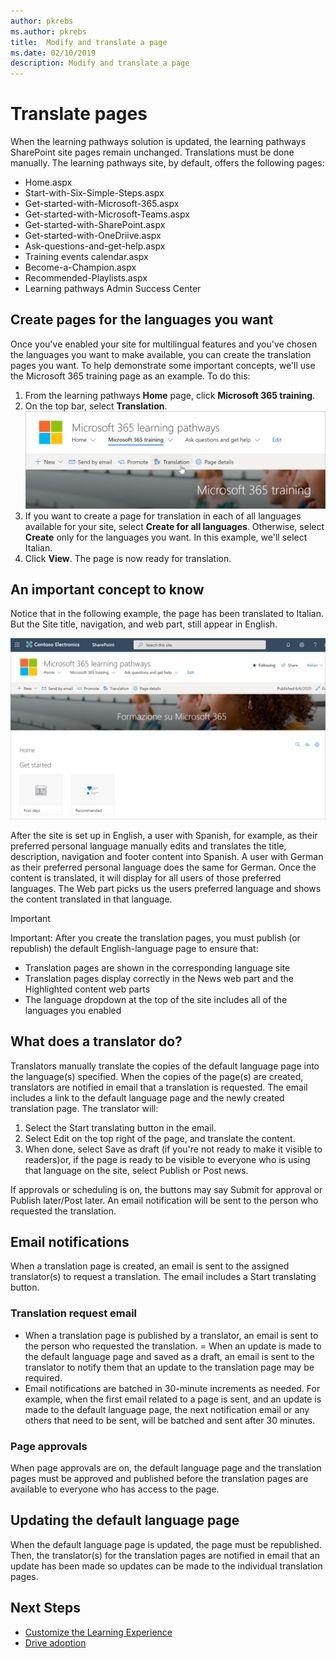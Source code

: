 ```yaml
---
author: pkrebs
ms.author: pkrebs
title:  Modify and translate a page
ms.date: 02/10/2019
description: Modify and translate a page
---
```


# Translate pages
When the learning pathways solution is updated, the learning pathways SharePoint site pages remain unchanged. Translations must be done manually. The learning pathways site, by default, offers the following pages:

- Home.aspx
- Start-with-Six-Simple-Steps.aspx
- Get-started-with-Microsoft-365.aspx
- Get-started-with-Microsoft-Teams.aspx
- Get-started-with-SharePoint.aspx
- Get-started-with-OneDriive.aspx
- Ask-questions-and-get-help.aspx
- Training events calendar.aspx
- Become-a-Champion.aspx
- Recommended-Playlists.aspx
- Learning pathways Admin Success Center

## Create pages for the languages you want
Once you've enabled your site for multilingual features and you've chosen the languages you want to make available, you can create the translation pages you want. To help demonstrate some important concepts, we'll use the Microsoft 365 training page as an example. To do this:

1.	From the learning pathways **Home** page, click **Microsoft 365 training**.  
2.	On the top bar, select **Translation**.
![custom_update_ml_transbutton.png](media/custom_update_ml_transbutton.png)
3. If you want to create a page for translation in each of all languages available for your site, select **Create for all languages**. Otherwise, select **Create** only for the languages you want. In this example, we'll select Italian.
4.	Click **View**. The page is now ready for translation. 

## An important concept to know
Notice that in the following example, the page has been translated to Italian. But the Site title, navigation, and web part, still appear in English. 

![custom_update_ml_transpgconcept.png](media/custom_update_ml_transpgconcept.png)

 After the site is set up in English, a user with Spanish, for example, as their preferred personal language manually edits and translates the title, description, navigation and footer content into Spanish. A user with German as their preferred personal language does the same for German. Once the content is translated, it will display for all users of those preferred languages. The Web part picks us the users preferred language and shows the content translated in that language. 

> [!IMPORTANT]
> Important: After you create the translation pages, you must publish (or republish) the default English-language page to ensure that:
- Translation pages are shown in the corresponding language site
- Translation pages display correctly in the News web part and the Highlighted content web parts
- The language dropdown at the top of the site includes all of the languages you enabled

## What does a translator do?
Translators manually translate the copies of the default language page into the language(s) specified. When the copies of the page(s) are created, translators are notified in email that a translation is requested. The email includes a link to the default language page and the newly created translation page. The translator will:
1. Select the Start translating button in the email.
2. Select Edit on the top right of the page, and translate the content.
3. When done, select Save as draft (if you're not ready to make it visible to readers)or, if the page is ready to be visible to everyone who is using that language on the site, select Publish or Post news.

If approvals or scheduling is on, the buttons may say Submit for approval or Publish later/Post later. An email notification will be sent to the person who requested the translation.

## Email notifications
When a translation page is created, an email is sent to the assigned translator(s) to request a translation. The email includes a Start translating button.

### Translation request email
- When a translation page is published by a translator, an email is sent to the person who requested the translation.
= When an update is made to the default language page and saved as a draft, an email is sent to the translator to notify them that an update to the translation page may be required.
- Email notifications are batched in 30-minute increments as needed. For example, when the first email related to a page is sent, and an update is made to the default language page, the next notification email or any others that need to be sent, will be batched and sent after 30 minutes.

### Page approvals
When page approvals are on, the default language page and the translation pages must be approved and published before the translation pages are available to everyone who has access to the page.

## Updating the default language page
When the default language page is updated, the page must be republished. Then, the translator(s) for the translation pages are notified in email that an update has been made so updates can be made to the individual translation pages.

## Next Steps
- [Customize the Learning Experience](custom_overview.md)
- [Drive adoption](driveadoption.md) 
